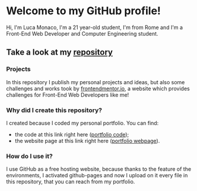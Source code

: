 # Welcome to my GitHub profile!
Hi, I'm Luca Monaco, I'm a 21 year-old student, I'm from Rome and I'm a Front-End Web Developer and Computer Engineering student.

## Take a look at my [repository](https://github.com/lumon2004/lumon2004)

### Projects
In this repository I publish my personal projects and ideas, but also some challenges and works took by [frontendmentor.io](https://frontendmentor.io), a website which provides challenges for Front-End Web Developers like me!

### Why did I create this repository?
I created because I coded my personal portfolio. You can find:
 - the code at this link right here ([portfolio code](index.html));
 - the website page at this link right here ([portfolio webpage](https://lumon2004.github.io/lumon2004/)).

### How do I use it?
I use GitHub as a free hosting website, because thanks to the feature of the environments, I activated github-pages and now I upload on it every file in this repository, that you can reach from my portfolio.
